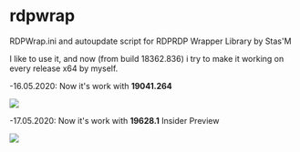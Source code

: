 # rdpwrap
RDPWrap.ini and autoupdate script for RDPRDP Wrapper Library by Stas'M

I like to use it, and now (from build 18362.836) i try to make it working on every release x64 by myself.

<p>-16.05.2020: Now it's work with <b>19041.264</b>
<p> <img src=https://b.radikal.ru/b28/2005/47/505a630a9521.png>
<p>-17.05.2020: Now it's work with <b>19628.1</b> Insider Preview
<p> <img src=https://a.radikal.ru/a19/2005/c9/4f6ff66587e6.png>
